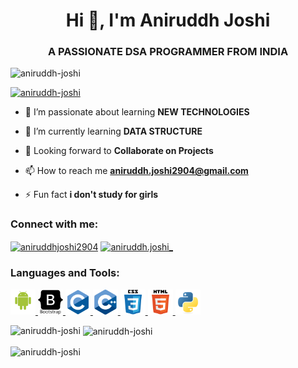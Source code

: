 <h1 align="center">Hi 👋, I'm Aniruddh Joshi</h1>
<h3 align="center">A PASSIONATE DSA PROGRAMMER FROM INDIA</h3>

<p align="left"> <img src="https://komarev.com/ghpvc/?username=aniruddh-joshi&label=Profile%20views&color=0e75b6&style=flat" alt="aniruddh-joshi" /> </p>

<p align="left"> <a href="https://github.com/ryo-ma/github-profile-trophy"><img src="https://github-profile-trophy.vercel.app/?username=aniruddh-joshi" alt="aniruddh-joshi" /></a> </p>

- 🔭 I’m passionate about learning **NEW TECHNOLOGIES**

- 🌱 I’m currently learning **DATA STRUCTURE**

- 💬 Looking forward to **Collaborate on Projects**

- 📫 How to reach me **aniruddh.joshi2904@gmail.com**

- ⚡ Fun fact **i don't study for girls**

<h3 align="left">Connect with me:</h3>
<p align="left">
<a href="https://linkedin.com/in/aniruddhjoshi2904" target="blank"><img align="center" src="https://raw.githubusercontent.com/rahuldkjain/github-profile-readme-generator/master/src/images/icons/Social/linked-in-alt.svg" alt="aniruddhjoshi2904" height="30" width="40" /></a>
<a href="https://instagram.com/aniruddh.joshi_" target="blank"><img align="center" src="https://raw.githubusercontent.com/rahuldkjain/github-profile-readme-generator/master/src/images/icons/Social/instagram.svg" alt="aniruddh.joshi_" height="30" width="40" /></a>
</p>

<h3 align="left">Languages and Tools:</h3>
<p align="left"> <a href="https://developer.android.com" target="_blank" rel="noreferrer"> <img src="https://raw.githubusercontent.com/devicons/devicon/master/icons/android/android-original-wordmark.svg" alt="android" width="40" height="40"/> </a> <a href="https://getbootstrap.com" target="_blank" rel="noreferrer"> <img src="https://raw.githubusercontent.com/devicons/devicon/master/icons/bootstrap/bootstrap-plain-wordmark.svg" alt="bootstrap" width="40" height="40"/> </a> <a href="https://www.cprogramming.com/" target="_blank" rel="noreferrer"> <img src="https://raw.githubusercontent.com/devicons/devicon/master/icons/c/c-original.svg" alt="c" width="40" height="40"/> </a> <a href="https://www.w3schools.com/cpp/" target="_blank" rel="noreferrer"> <img src="https://raw.githubusercontent.com/devicons/devicon/master/icons/cplusplus/cplusplus-original.svg" alt="cplusplus" width="40" height="40"/> </a> <a href="https://www.w3schools.com/css/" target="_blank" rel="noreferrer"> <img src="https://raw.githubusercontent.com/devicons/devicon/master/icons/css3/css3-original-wordmark.svg" alt="css3" width="40" height="40"/> </a> <a href="https://www.w3.org/html/" target="_blank" rel="noreferrer"> <img src="https://raw.githubusercontent.com/devicons/devicon/master/icons/html5/html5-original-wordmark.svg" alt="html5" width="40" height="40"/> </a> <a href="https://www.python.org" target="_blank" rel="noreferrer"> <img src="https://raw.githubusercontent.com/devicons/devicon/master/icons/python/python-original.svg" alt="python" width="40" height="40"/> </a> </p>

<p><img align="left" src="https://github-readme-stats.vercel.app/api/top-langs?username=aniruddh-joshi&show_icons=true&locale=en&layout=compact" alt="aniruddh-joshi" /></p>

<p>&nbsp;<img align="center" src="https://github-readme-stats.vercel.app/api?username=aniruddh-joshi&show_icons=true&locale=en" alt="aniruddh-joshi" /></p>

<p><img align="center" src="https://github-readme-streak-stats.herokuapp.com/?user=aniruddh-joshi&" alt="aniruddh-joshi" /></p>

